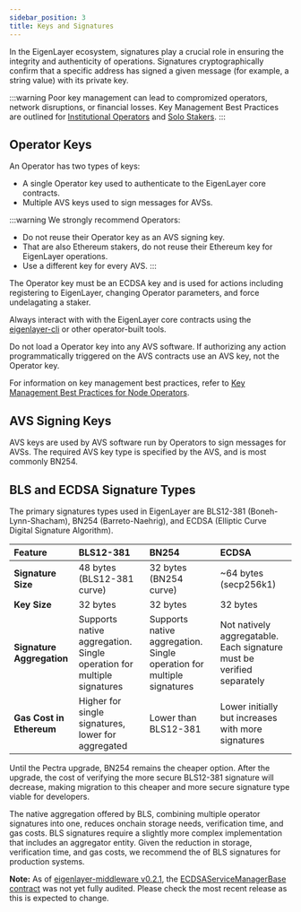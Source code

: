 ```yaml
---
sidebar_position: 3
title: Keys and Signatures
--- 
```


In the EigenLayer ecosystem, signatures play a crucial role in ensuring the integrity and authenticity of operations. 
Signatures cryptographically confirm that a specific address has signed a given message (for example, a string value)
with its private key. 

:::warning
Poor key management can lead to compromized operators, network disruptions, or financial losses. Key Management Best 
Practices are outlined for [Institutional Operators](../../operators/howto/managekeys/institutional-operators.md) and
[Solo Stakers](../../operators/howto/managekeys/solo-operators.md).
:::

## Operator Keys

An Operator has two types of keys:
* A single Operator key used to authenticate to the EigenLayer core contracts.
* Multiple AVS keys used to sign messages for AVSs.

:::warning
We strongly recommend Operators:
* Do not reuse their Operator key as an AVS signing key.
* That are also Ethereum stakers, do not reuse their Ethereum key for EigenLayer operations.
* Use a different key for every AVS.
:::

The Operator key must be an ECDSA key and is used for actions including registering to EigenLayer, changing Operator parameters,
and force undelagating a staker. 

Always interact with with the EigenLayer core contracts using the [eigenlayer-cli](https://github.com/Layr-Labs/eigenlayer-cli) or other operator-built tools. 

Do not load a Operator key into any AVS software. If authorizing any action programmatically triggered on the AVS contracts 
use an AVS key, not the Operator key.

For information on key management best practices, refer to [Key Management Best Practices for Node Operators](../../operators/howto/managekeys/institutional-operators.md).

## AVS Signing Keys

AVS keys are used by AVS software run by Operators to sign messages for AVSs. The required AVS key type is specified by the AVS, and is most
commonly BN254. 

## BLS and ECDSA Signature Types

The primary signatures types used in EigenLayer are BLS12-381 (Boneh-Lynn-Shacham), BN254 (Barreto-Naehrig), and ECDSA (Elliptic Curve Digital Signature Algorithm).

| Feature                   | BLS12-381                                                              | BN254                                                                 | ECDSA                                                                 |
|:--------------------------|:-----------------------------------------------------------------------|:----------------------------------------------------------------------|:----------------------------------------------------------------------|
| **Signature Size**        | 48 bytes (BLS12-381 curve)                                             | 32 bytes (BN254 curve)                                                | ~64 bytes (secp256k1)                                                 |
| **Key Size**              | 32 bytes                                                               | 32 bytes                                                              | 32 bytes                                                              |
| **Signature Aggregation** | Supports native aggregation.  Single operation for multiple signatures | Supports native aggregation. Single operation for multiple signatures | Not natively aggregatable. Each signature must be verified separately |
| **Gas Cost in Ethereum**  | Higher for single signatures, lower for aggregated                     | Lower than BLS12-381                                                  | Lower initially but increases with more signatures                    |

Until the Pectra upgrade, BN254 remains the cheaper option. After the upgrade, the cost of verifying the more secure BLS12-381
signature will decrease, making migration to this cheaper and more secure signature type viable for developers.

The native aggregation offered by BLS, combining multiple operator signatures into one, reduces onchain storage needs, 
verification time, and gas costs. BLS signatures require a slightly more complex implementation that includes an aggregator entity.
Given the reduction in storage, verification time, and gas costs, we recommend the of BLS signatures for production systems.

**Note:** As of [eigenlayer-middleware v0.2.1](https://github.com/Layr-Labs/eigenlayer-middleware/releases/tag/v0.2.1-mainnet-rewards), the [ECDSAServiceManagerBase contract](https://github.com/Layr-Labs/eigenlayer-middleware/blob/v0.2.1-mainnet-rewards/src/unaudited/ECDSAServiceManagerBase.sol) was not yet fully audited. Please check the most recent release as this is expected to change.